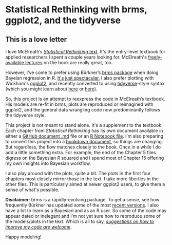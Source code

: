 # Statistical Rethinking with brms, ggplot2, and the tidyverse

## This is a love letter

I love McElreath’s [*Statistical Rethinking* text](http://xcelab.net/rm/statistical-rethinking/). It's the entry-level textbook for applied researchers I spent a couple years looking for. McElreath's [freely-available lectures](https://www.youtube.com/channel/UCNJK6_DZvcMqNSzQdEkzvzA/playlists) on the book are really great, too.

However, I've come to prefer using Bürkner’s [brms package](https://github.com/paul-buerkner/brms) when doing Bayeisn regression in R. [It's just spectacular.](http://andrewgelman.com/2017/01/10/r-packages-interfacing-stan-brms/) I also prefer plotting with Wickham's [ggplot2](https://cran.r-project.org/web/packages/ggplot2/index.html), and recently converted to using [tidyverse](https://www.tidyverse.org)-style syntax (which you might learn about [here](http://style.tidyverse.org) or [here](http://r4ds.had.co.nz/transform.html)).

So, this project is an attempt to reexpress the code in McElreath’s textbook. His models are re-fit in brms, plots are reproduced or reimagined with ggplot2, and the general data wrangling code now predominantly follows the tidyverse style.

This project is not meant to stand alone. It's a supplement to the textbook. Each chapter from *Statistical Rethinking* has its own document available in either a [GitHub document .md](https://rmarkdown.rstudio.com/github_document_format.html) file or an [R Notebook file](http://rmarkdown.rstudio.com/r_notebooks.html). I’m also preparing to convert this project into a [bookdown document](https://bookdown.org), so things are changing. But regardless, the flow matches closely to the book. Once in a while I do add a little something extra. For example, the end of the Chapter 5 files digress on the Bayesian *R* squared and I spend most of Chapter 15 offering my own insights into Bayesian workflow.

I also play around with the plots, quite a bit. The plots in the first four chapters most closely mirror those in the text. I take more liberties in the other files. This is particularly aimed at newer ggplot2 users, to give them a sense of what's possible.

**Disclaimer**: brms is a rapidly-evolving package. To get a sense, see how frequently Bürkner has updated some of the most [recent versions](https://cran.r-project.org/src/contrib/Archive/brms/). I also have a lot to learn as a Bayesian and as an R user. So some of the code may appear dated or inelegant and I'm not yet sure how to reproduce some of the models/plots in the text. Which is all to say, [*suggestions on how to improve my code are welcome*](https://github.com/ASKurz/Statistical_Rethinking_with_brms_ggplot2_and_the_tidyverse/issues).

Happy modeling!
